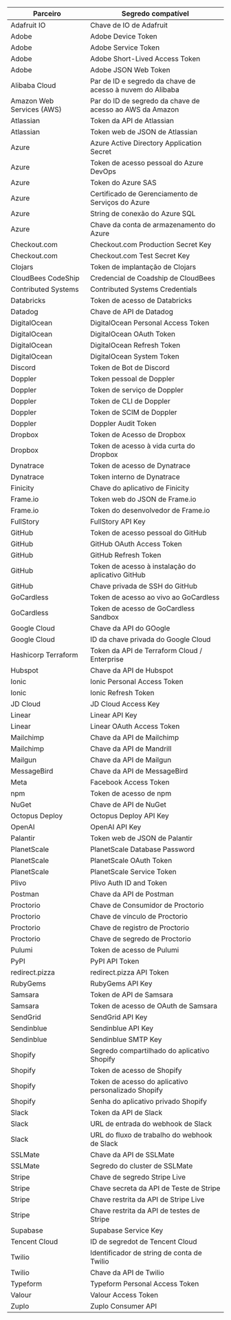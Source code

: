 | Parceiro                  | Segredo compatível                                        |
| ------------------------- | --------------------------------------------------------- |
| Adafruit IO               | Chave de IO de Adafruit                                   |
| Adobe                     | Adobe Device Token                                        |
| Adobe                     | Adobe Service Token                                       |
| Adobe                     | Adobe Short-Lived Access Token                            |
| Adobe                     | Adobe JSON Web Token                                      |
| Alibaba Cloud             | Par de ID e segredo da chave de acesso à nuvem do Alibaba |
| Amazon Web Services (AWS) | Par do ID de segredo da chave de acesso ao AWS da Amazon  |
| Atlassian                 | Token da API de Atlassian                                 |
| Atlassian                 | Token web de JSON de Atlassian                            |
| Azure                     | Azure Active Directory Application Secret                 |
| Azure                     | Token de acesso pessoal do Azure DevOps                   |
| Azure                     | Token do Azure SAS                                        |
| Azure                     | Certificado de Gerenciamento de Serviços do Azure         |
| Azure                     | String de conexão do Azure SQL                            |
| Azure                     | Chave da conta de armazenamento do Azure                  |
| Checkout.com              | Checkout.com Production Secret Key                        |
| Checkout.com              | Checkout.com Test Secret Key                              |
| Clojars                   | Token de implantação de Clojars                           |
| CloudBees CodeShip        | Credencial de Coadship de CloudBees                       |
| Contributed Systems       | Contributed Systems Credentials                           |
| Databricks                | Token de acesso de Databricks                             |
| Datadog                   | Chave de API de Datadog                                   |
| DigitalOcean              | DigitalOcean Personal Access Token                        |
| DigitalOcean              | DigitalOcean OAuth Token                                  |
| DigitalOcean              | DigitalOcean Refresh Token                                |
| DigitalOcean              | DigitalOcean System Token                                 |
| Discord                   | Token de Bot de Discord                                   |
| Doppler                   | Token pessoal de Doppler                                  |
| Doppler                   | Token de serviço de Doppler                               |
| Doppler                   | Token de CLI de Doppler                                   |
| Doppler                   | Token de SCIM de Doppler                                  |
| Doppler                   | Doppler Audit Token                                       |
| Dropbox                   | Token de Acesso de Dropbox                                |
| Dropbox                   | Token de acesso à vida curta do Dropbox                   |
| Dynatrace                 | Token de acesso de Dynatrace                              |
| Dynatrace                 | Token interno de Dynatrace                                |
| Finicity                  | Chave do aplicativo de Finicity                           |
| Frame.io                  | Token web do JSON de Frame.io                             |
| Frame.io                  | Token do desenvolvedor de Frame.io                        |
| FullStory                 | FullStory API Key                                         |
| GitHub                    | Token de acesso pessoal do GitHub                         |
| GitHub                    | GitHub OAuth Access Token                                 |
| GitHub                    | GitHub Refresh Token                                      |
| GitHub                    | Token de acesso à instalação do aplicativo GitHub         |
| GitHub                    | Chave privada de SSH do GitHub                            |
| GoCardless                | Token de acesso ao vivo ao GoCardless                     |
| GoCardless                | Token de acesso de GoCardless Sandbox                     |
| Google Cloud              | Chave da API do GOogle                                    |
| Google Cloud              | ID da chave privada do Google Cloud                       |
| Hashicorp Terraform       | Token da API de Terraform Cloud / Enterprise              |
| Hubspot                   | Chave da API de Hubspot                                   |
| Ionic                     | Ionic Personal Access Token                               |
| Ionic                     | Ionic Refresh Token                                       |
| JD Cloud                  | JD Cloud Access Key                                       |
| Linear                    | Linear API Key                                            |
| Linear                    | Linear OAuth Access Token                                 |
| Mailchimp                 | Chave da API de Mailchimp                                 |
| Mailchimp                 | Chave da API de Mandrill                                  |
| Mailgun                   | Chave da API de Mailgun                                   |
| MessageBird               | Chave da API de MessageBird                               |
| Meta                      | Facebook Access Token                                     |
| npm                       | Token de acesso de npm                                    |
| NuGet                     | Chave de API de NuGet                                     |
| Octopus Deploy            | Octopus Deploy API Key                                    |
| OpenAI                    | OpenAI API Key                                            |
| Palantir                  | Token web de JSON de Palantir                             |
| PlanetScale               | PlanetScale Database Password                             |
| PlanetScale               | PlanetScale OAuth Token                                   |
| PlanetScale               | PlanetScale Service Token                                 |
| Plivo                     | Plivo Auth ID and Token                                   |
| Postman                   | Chave da API de Postman                                   |
| Proctorio                 | Chave de Consumidor de Proctorio                          |
| Proctorio                 | Chave de vínculo de Proctorio                             |
| Proctorio                 | Chave de registro de Proctorio                            |
| Proctorio                 | Chave de segredo de Proctorio                             |
| Pulumi                    | Token de acesso de Pulumi                                 |
| PyPI                      | PyPI API Token                                            |
| redirect.pizza            | redirect.pizza API Token                                  |
| RubyGems                  | RubyGems API Key                                          |
| Samsara                   | Token de API de Samsara                                   |
| Samsara                   | Token de acesso de OAuth de Samsara                       |
| SendGrid                  | SendGrid API Key                                          |
| Sendinblue                | Sendinblue API Key                                        |
| Sendinblue                | Sendinblue SMTP Key                                       |
| Shopify                   | Segredo compartilhado do aplicativo Shopify               |
| Shopify                   | Token de acesso de Shopify                                |
| Shopify                   | Token de acesso do aplicativo personalizado Shopify       |
| Shopify                   | Senha do aplicativo privado Shopify                       |
| Slack                     | Token da API de Slack                                     |
| Slack                     | URL de entrada do webhook de Slack                        |
| Slack                     | URL do fluxo de trabalho do webhook de Slack              |
| SSLMate                   | Chave da API de SSLMate                                   |
| SSLMate                   | Segredo do cluster de SSLMate                             |
| Stripe                    | Chave de segredo Stripe Live                              |
| Stripe                    | Chave secreta da API de Teste de Stripe                   |
| Stripe                    | Chave restrita da API de Stripe Live                      |
| Stripe                    | Chave restrita da API de testes de Stripe                 |
| Supabase                  | Supabase Service Key                                      |
| Tencent Cloud             | ID de segredot de Tencent Cloud                           |
| Twilio                    | Identificador de string de conta de Twilio                |
| Twilio                    | Chave da API de Twilio                                    |
| Typeform                  | Typeform Personal Access Token                            |
| Valour                    | Valour Access Token                                       |
| Zuplo                     | Zuplo Consumer API                                        |
